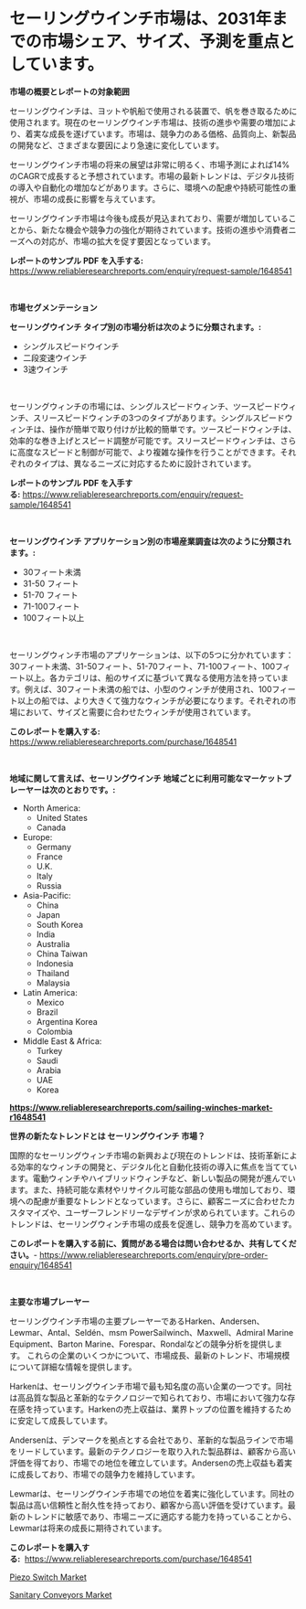 <p><h1>セーリングウインチ市場は、2031年までの市場シェア、サイズ、予測を重点としています。</h1></p><p><strong>市場の概要とレポートの対象範囲</strong></p>
<p><p>セーリングウインチは、ヨットや帆船で使用される装置で、帆を巻き取るために使用されます。現在のセーリングウインチ市場は、技術の進歩や需要の増加により、着実な成長を遂げています。市場は、競争力のある価格、品質向上、新製品の開発など、さまざまな要因により急速に変化しています。</p><p>セーリングウインチ市場の将来の展望は非常に明るく、市場予測によれば14%のCAGRで成長すると予想されています。市場の最新トレンドは、デジタル技術の導入や自動化の増加などがあります。さらに、環境への配慮や持続可能性の重視が、市場の成長に影響を与えています。</p><p>セーリングウインチ市場は今後も成長が見込まれており、需要が増加していることから、新たな機会や競争力の強化が期待されています。技術の進歩や消費者ニーズへの対応が、市場の拡大を促す要因となっています。</p></p>
<p><strong>レポートのサンプル PDF を入手する:</strong> <a href="https://www.reliableresearchreports.com/enquiry/request-sample/1648541">https://www.reliableresearchreports.com/enquiry/request-sample/1648541</a></p>
<p>&nbsp;</p>
<p><strong>市場セグメンテーション</strong></p>
<p><strong>セーリングウインチ タイプ別の市場分析は次のように分類されます。:</strong></p>
<p><ul><li>シングルスピードウインチ</li><li>二段変速ウインチ</li><li>3速ウインチ</li></ul></p>
<p>&nbsp;</p>
<p><p>セーリングウィンチの市場には、シングルスピードウィンチ、ツースピードウィンチ、スリースピードウィンチの3つのタイプがあります。シングルスピードウィンチは、操作が簡単で取り付けが比較的簡単です。ツースピードウィンチは、効率的な巻き上げとスピード調整が可能です。スリースピードウィンチは、さらに高度なスピードと制御が可能で、より複雑な操作を行うことができます。それぞれのタイプは、異なるニーズに対応するために設計されています。</p></p>
<p><strong>レポートのサンプル PDF を入手する:</strong>&nbsp;<a href="https://www.reliableresearchreports.com/enquiry/request-sample/1648541">https://www.reliableresearchreports.com/enquiry/request-sample/1648541</a></p>
<p>&nbsp;</p>
<p><strong> セーリングウインチ アプリケーション別の市場産業調査は次のように分類されます。:</strong></p>
<p><ul><li>30フィート未満</li><li>31-50 フィート</li><li>51-70 フィート</li><li>71-100フィート</li><li>100フィート以上</li></ul></p>
<p>&nbsp;</p>
<p><p>セーリングウィンチ市場のアプリケーションは、以下の5つに分かれています：30フィート未満、31-50フィート、51-70フィート、71-100フィート、100フィート以上。各カテゴリは、船のサイズに基づいて異なる使用方法を持っています。例えば、30フィート未満の船では、小型のウィンチが使用され、100フィート以上の船では、より大きくて強力なウィンチが必要になります。それぞれの市場において、サイズと需要に合わせたウィンチが使用されています。</p></p>
<p><strong>このレポートを購入する:</strong>&nbsp; <a href="https://www.reliableresearchreports.com/purchase/1648541">https://www.reliableresearchreports.com/purchase/1648541</a></p>
<p>&nbsp;</p>
<p><strong>地域に関して言えば、セーリングウインチ 地域ごとに利用可能なマーケットプレーヤーは次のとおりです。:</strong></p>
<p><ul>
    <li>
        North America:
        <ul>
            <li>United States</li>
            <li>Canada</li>
        </ul>
    </li>
    <li>
        Europe:
        <ul>
            <li>Germany</li>
            <li>France</li>
            <li>U.K.</li>
            <li>Italy</li>
            <li>Russia</li>
        </ul>
    </li>
    <li>
        Asia-Pacific:
        <ul>
            <li>China</li>
            <li>Japan</li>
            <li>South Korea</li>
            <li>India</li>
            <li>Australia</li>
            <li>China Taiwan</li>
            <li>Indonesia</li>
            <li>Thailand</li>
            <li>Malaysia</li>
        </ul>
    </li>
    <li>
        Latin America:
        <ul>
            <li>Mexico</li>
            <li>Brazil</li>
            <li>Argentina Korea</li>
            <li>Colombia</li>
        </ul>
    </li>
    <li>
        Middle East & Africa:
        <ul>
            <li>Turkey</li>
            <li>Saudi</li>
            <li>Arabia</li>
            <li>UAE</li>
            <li>Korea</li>
        </ul>
    </li>
    </ul></p>
<p><strong><a href="https://www.reliableresearchreports.com/sailing-winches-market-r1648541">https://www.reliableresearchreports.com/sailing-winches-market-r1648541</a></strong>&nbsp;</p>
<p><strong>世界の新たなトレンドとは セーリングウインチ 市場？</strong></p>
<p><p>国際的なセーリングウィンチ市場の新興および現在のトレンドは、技術革新による効率的なウィンチの開発と、デジタル化と自動化技術の導入に焦点を当てています。電動ウィンチやハイブリッドウィンチなど、新しい製品の開発が進んでいます。また、持続可能な素材やリサイクル可能な部品の使用も増加しており、環境への配慮が重要なトレンドとなっています。さらに、顧客ニーズに合わせたカスタマイズや、ユーザーフレンドリーなデザインが求められています。これらのトレンドは、セーリングウィンチ市場の成長を促進し、競争力を高めています。</p></p>
<p><strong>このレポートを購入する前に、質問がある場合は問い合わせるか、共有してください。</strong>- <a href="https://www.reliableresearchreports.com/enquiry/pre-order-enquiry/1648541">https://www.reliableresearchreports.com/enquiry/pre-order-enquiry/1648541</a></p>
<p>&nbsp;</p>
<p><strong>主要な市場プレーヤー</strong></p>
<p><p>セーリングウインチ市場の主要プレーヤーであるHarken、Andersen、Lewmar、Antal、Seldén、msm PowerSailwinch、Maxwell、Admiral Marine Equipment、Barton Marine、Forespar、Rondalなどの競争分析を提供します。 これらの企業のいくつかについて、市場成長、最新のトレンド、市場規模について詳細な情報を提供します。</p><p>Harkenは、セーリングウインチ市場で最も知名度の高い企業の一つです。同社は高品質な製品と革新的なテクノロジーで知られており、市場において強力な存在感を持っています。Harkenの売上収益は、業界トップの位置を維持するために安定して成長しています。</p><p>Andersenは、デンマークを拠点とする会社であり、革新的な製品ラインで市場をリードしています。最新のテクノロジーを取り入れた製品群は、顧客から高い評価を得ており、市場での地位を確立しています。Andersenの売上収益も着実に成長しており、市場での競争力を維持しています。</p><p>Lewmarは、セーリングウインチ市場での地位を着実に強化しています。同社の製品は高い信頼性と耐久性を持っており、顧客から高い評価を受けています。最新のトレンドに敏感であり、市場ニーズに適応する能力を持っていることから、Lewmarは将来の成長に期待されています。</p></p>
<p><strong>このレポートを購入する:</strong>&nbsp;&nbsp;<a href="https://www.reliableresearchreports.com/purchase/1648541">https://www.reliableresearchreports.com/purchase/1648541</a></p>
<p><p><a href="https://meowing-lemming-dd3.notion.site/Piezo-Switch-Market-Trends-and-Market-Analysis-forecasted-for-period-2024-2031-b6b7d0dd85fa42c19c13408e06a6c35d">Piezo Switch Market</a></p><p><a href="https://github.com/lataunyatinikmelvin59ilbd0dv/Market-Research-Report-List-2/blob/main/sanitary-conveyors-market.md">Sanitary Conveyors Market</a></p></p>